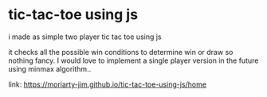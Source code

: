# tic-tac-toe using js
i made as simple two player tic tac toe using js

it checks all the possible win conditions to determine win or draw so nothing fancy.
I would love to implement a single player version in the future using minmax algorithm..

link: https://moriarty-jim.github.io/tic-tac-toe-using-js/home
